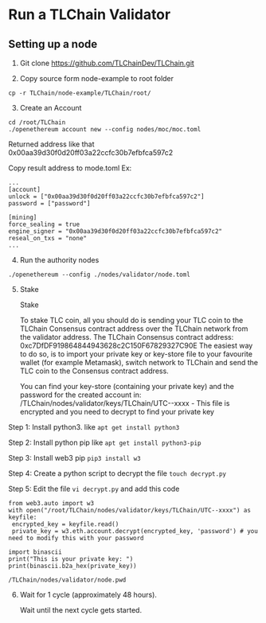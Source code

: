 # Run a TLChain Validator
## Setting up a node
1. Git clone https://github.com/TLChainDev/TLChain.git

2. Copy source form node-example to root folder
```
cp -r TLChain/node-example/TLChain/root/
```
3. Create an Account

```
cd /root/TLChain
./openethereum account new --config nodes/moc/moc.toml
```
Returned address like that 0x00aa39d30f0d20ff03a22ccfc30b7efbfca597c2

Copy result address to mode.toml
Ex:
```
...
[account]
unlock = ["0x00aa39d30f0d20ff03a22ccfc30b7efbfca597c2"]
password = ["password"]

[mining]
force_sealing = true
engine_signer = "0x00aa39d30f0d20ff03a22ccfc30b7efbfca597c2"
reseal_on_txs = "none"
...
```
4. Run the authority nodes
```
./openethereum --config ./nodes/validator/node.toml

```
5. Stake

    Stake

    To stake TLC coin, all you should do is sending your TLC coin to the TLChain Consensus contract address over the TLChain network from the validator address.
    The TLChain Consensus contract address: 0xc7DfDF919864844943628c2C150F67829327C90E
    The easiest way to do so, is to import your private key or key-store file to your favourite wallet (for example Metamask), switch network to TLChain and send the TLC coin to the Consensus contract address.

    You can find your key-store (containing your private key) and the password for the created account in:
    /TLChain/nodes/validator/keys/TLChain/UTC--xxxx - This file is encrypted and you need to decrypt to find your private key
    
Step 1: Install python3. like ```apt get install python3```

Step 2: Install python pip like ```apt get install python3-pip```

Step 3: Install web3 pip ```pip3 install w3```

Step 4: Create a python script to decrypt the file ```touch decrypt.py```

Step 5: Edit the file ```vi decrypt.py``` and add this code

```
from web3.auto import w3
with open("/root/TLChain/nodes/validator/keys/TLChain/UTC--xxxx") as keyfile:
 encrypted_key = keyfile.read()
 private_key = w3.eth.account.decrypt(encrypted_key, 'password') # you need to modify this with your password

import binascii
print("This is your private key: ")
print(binascii.b2a_hex(private_key))
```
    /TLChain/nodes/validator/node.pwd

6. Wait for 1 cycle (approximately 48 hours).

    Wait until the next cycle gets started.
